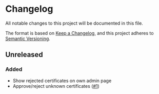 # Changelog
All notable changes to this project will be documented in this file.

The format is based on [Keep a Changelog](https://keepachangelog.com/en/1.0.0/),
and this project adheres to [Semantic Versioning](https://semver.org/spec/v2.0.0.html).

## Unreleased
### Added
- Show rejected certificates on own admin page
- Approve/reject unknown certificates ([#1](https://github.com/scm-manager/scm-ssl-context-plugin/pull/1))
